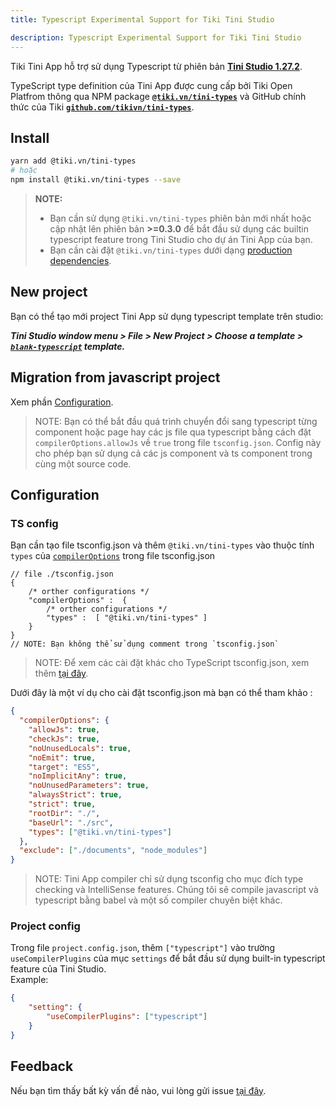 ```yaml
---
title: Typescript Experimental Support for Tiki Tini Studio

description: Typescript Experimental Support for Tiki Tini Studio
---
```


Tiki Tini App hỗ trợ sử dụng Typescript từ phiên bản [**Tini Studio 1.27.2**](https://developers.tiki.vn/downloads).

TypeScript type definition của Tini App được cung cấp bởi Tiki Open Platfrom thông qua NPM package **[`@tiki.vn/tini-types`](https://www.npmjs.com/package/@tiki.vn/tini-types)** và GitHub chính thức của Tiki **[`github.com/tikivn/tini-types`](https://github.com/tikivn/tini-types)**.


## Install 
```bash
yarn add @tiki.vn/tini-types
# hoặc
npm install @tiki.vn/tini-types --save 
```

> **NOTE:**
> - Bạn cần sử dụng `@tiki.vn/tini-types` phiên bản mới nhất hoặc cập nhật lên phiên bản **>=0.3.0** để bắt đầu sử dụng các builtin typescript feature trong Tini Studio cho dự án Tini App của bạn.
> - Bạn cần cài đặt `@tiki.vn/tini-types` dưới dạng [production dependencies](https://docs.npmjs.com/cli/v7/configuring-npm/package-json#dependencies).

## New project
Bạn có thể tạo mới project Tini App sử dụng typescript template trên studio:

_**Tini Studio window menu > File > New Project > Choose a template > [`blank-typescript`](https://github.com/tikivn/miniapp-getting-started/tree/main/blank-typescript) template.**_
## Migration from javascript project
Xem phần [Configuration](#configuration).
> NOTE: Bạn có thể bắt đầu quá trình chuyển đổi sang typescript  từng  component hoặc page hay các js file qua typescript bằng cách đặt `compilerOptions.allowJs` về `true` trong file `tsconfig.json`. Config này cho phép bạn sử dụng cả các js component và ts component trong cùng một source code.

## Configuration
### TS config
Bạn cần tạo file tsconfig.json và thêm `@tiki.vn/tini-types` vào thuộc tính `types` của [`compilerOptions`](https://www.typescriptlang.org/tsconfig#compilerOptions) trong file tsconfig.json
```TS
// file ./tsconfig.json
{
    /* orther configurations */
    "compilerOptions" :  {
        /* orther configurations */
        "types" :  [ "@tiki.vn/tini-types" ]
    }
}
// NOTE: Bạn không thể sử dụng comment trong `tsconfig.json`
```
> NOTE: Để xem các cài đặt khác cho TypeScript tsconfig.json, xem thêm [tại đây](https://www.typescriptlang.org/tsconfig).

Dưới đây là một ví dụ cho cài đặt tsconfig.json mà bạn có thể tham khảo :
```json
{
  "compilerOptions": {
    "allowJs": true,
    "checkJs": true,
    "noUnusedLocals": true,
    "noEmit": true,
    "target": "ES5",
    "noImplicitAny": true,
    "noUnusedParameters": true,
    "alwaysStrict": true,
    "strict": true,
    "rootDir": "./",
    "baseUrl": "./src",
    "types": ["@tiki.vn/tini-types"]
  },
  "exclude": ["./documents", "node_modules"]
}
```
>NOTE: Tini App compiler chỉ sử dụng tsconfig cho mục đích type checking và IntelliSense features. Chúng tôi sẽ compile javascript và typescript bằng babel và một số compiler chuyên biệt khác.

### Project config
Trong file `project.config.json`, thêm `["typescript"]` vào trường `useCompilerPlugins` của mục  `settings` để bắt đầu sử dụng built-in typescript  feature của Tini Studio.  
Example:
```json
{
    "setting": {
        "useCompilerPlugins": ["typescript"]
    }
}
```
## Feedback
Nếu bạn tìm thấy bất kỳ vấn đề nào, vui lòng gửi issue [tại đây](https://github.com/tikivn/tini-types/issues).
